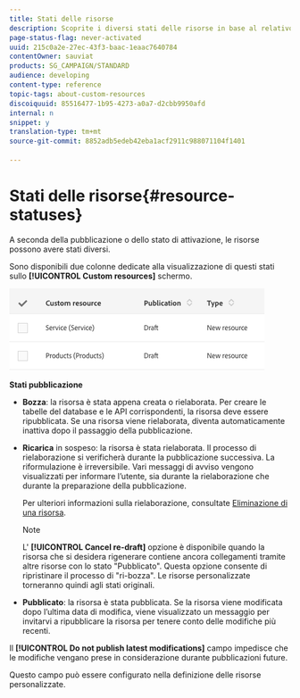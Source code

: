 ```yaml
---
title: Stati delle risorse
description: Scoprite i diversi stati delle risorse in base al relativo stato di pubblicazione.
page-status-flag: never-activated
uuid: 215c0a2e-27ec-43f3-baac-1eaac7640784
contentOwner: sauviat
products: SG_CAMPAIGN/STANDARD
audience: developing
content-type: reference
topic-tags: about-custom-resources
discoiquuid: 85516477-1b95-4273-a0a7-d2cbb9950afd
internal: n
snippet: y
translation-type: tm+mt
source-git-commit: 8852adb5edeb42eba1acf2911c988071104f1401

---
```



# Stati delle risorse{#resource-statuses}

A seconda della pubblicazione o dello stato di attivazione, le risorse possono avere stati diversi.

Sono disponibili due colonne dedicate alla visualizzazione di questi stati sullo **[!UICONTROL Custom resources]** schermo.

![](assets/schema_colonne_1.png)

**Stati pubblicazione**

* **Bozza**: la risorsa è stata appena creata o rielaborata. Per creare le tabelle del database e le API corrispondenti, la risorsa deve essere ripubblicata. Se una risorsa viene rielaborata, diventa automaticamente inattiva dopo il passaggio della pubblicazione.
* **Ricarica** in sospeso: la risorsa è stata rielaborata. Il processo di rielaborazione si verificherà durante la pubblicazione successiva. La riformulazione è irreversibile. Vari messaggi di avviso vengono visualizzati per informare l’utente, sia durante la rielaborazione che durante la preparazione della pubblicazione.

   Per ulteriori informazioni sulla rielaborazione, consultate [Eliminazione di una risorsa](../../developing/using/deleting-a-resource.md).

   >[!NOTE]
   >
   >L&#39; **[!UICONTROL Cancel re-draft]** opzione è disponibile quando la risorsa che si desidera rigenerare contiene ancora collegamenti tramite altre risorse con lo stato &quot;Pubblicato&quot;. Questa opzione consente di ripristinare il processo di &quot;ri-bozza&quot;. Le risorse personalizzate torneranno quindi agli stati originali.

* **Pubblicato**: la risorsa è stata pubblicata. Se la risorsa viene modificata dopo l’ultima data di modifica, viene visualizzato un messaggio per invitarvi a ripubblicare la risorsa per tenere conto delle modifiche più recenti.

Il **[!UICONTROL Do not publish latest modifications]** campo impedisce che le modifiche vengano prese in considerazione durante pubblicazioni future.

Questo campo può essere configurato nella definizione delle risorse personalizzate.
